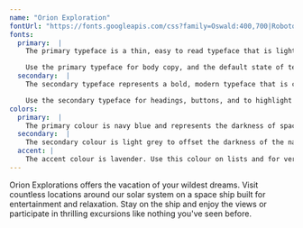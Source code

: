```yaml
---
name: "Orion Exploration"
fontUrl: "https://fonts.googleapis.com/css?family=Oswald:400,700|Roboto:300,400"
fonts:
  primary:  |
    The primary typeface is a thin, easy to read typeface that is light and airy to convey the futuristic aesthetic.

    Use the primary typeface for body copy, and the default state of text. Also use for text on large banners.
  secondary:  |
    The secondary typeface represents a bold, modern typeface that is compressed to exude the futuristic aesthetic.

    Use the secondary typeface for headings, buttons, and to highlight important elements.
colors:
  primary:  |
    The primary colour is navy blue and represents the darkness of space without being black. Use this colour for navigation, text, buttons, cards.
  secondary:  |
    The secondary colour is light grey to offset the darkness of the navy blue. Use it on buttons, behind text on banners and to outline cards.
  accent: |
    The accent colour is lavender. Use this colour on lists and for very small details.
---
```


Orion Explorations offers the vacation of your wildest dreams. Visit countless locations around our solar system on a space ship built for entertainment and relaxation. Stay on the ship and enjoy the views or participate in thrilling excursions like nothing you've seen before.

